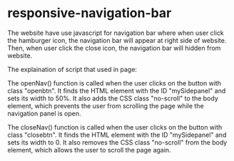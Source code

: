 # responsive-navigation-bar

The website have use javascript for navigation bar where when user click the hamburger icon, the navigation bar will appear at right side of website. Then, when user click the close icon, the navigation bar will hidden from website.

The explaination of script that used in page:

The openNav() function is called when the user clicks on the button with class "openbtn". It finds the HTML element with the ID "mySidepanel" and sets its width to 50%. It also adds the CSS class "no-scroll" to the body element, which prevents the user from scrolling the page while the navigation panel is open.

The closeNav() function is called when the user clicks on the button with class "closebtn". It finds the HTML element with the ID "mySidepanel" and sets its width to 0. It also removes the CSS class "no-scroll" from the body element, which allows the user to scroll the page again.
